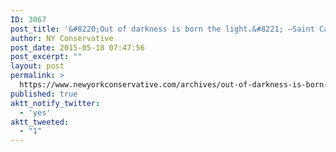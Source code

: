 ```yaml
---
ID: 3067
post_title: '&#8220;Out of darkness is born the light.&#8221; –Saint Catherine of Siena #PrayWithoutCeasing'
author: NY Conservative
post_date: 2015-05-18 07:47:56
post_excerpt: ""
layout: post
permalink: >
  https://www.newyorkconservative.com/archives/out-of-darkness-is-born-the-light-%e2%80%93saint-catherine-of-siena-praywithoutceasing/
published: true
aktt_notify_twitter:
  - 'yes'
aktt_tweeted:
  - "1"
---
```

<p><img src="http://www.newyorkconservative.com/wp-content/uploads/2015/05/051815_1147_Outofdarkne1.jpg" alt=""/></p>